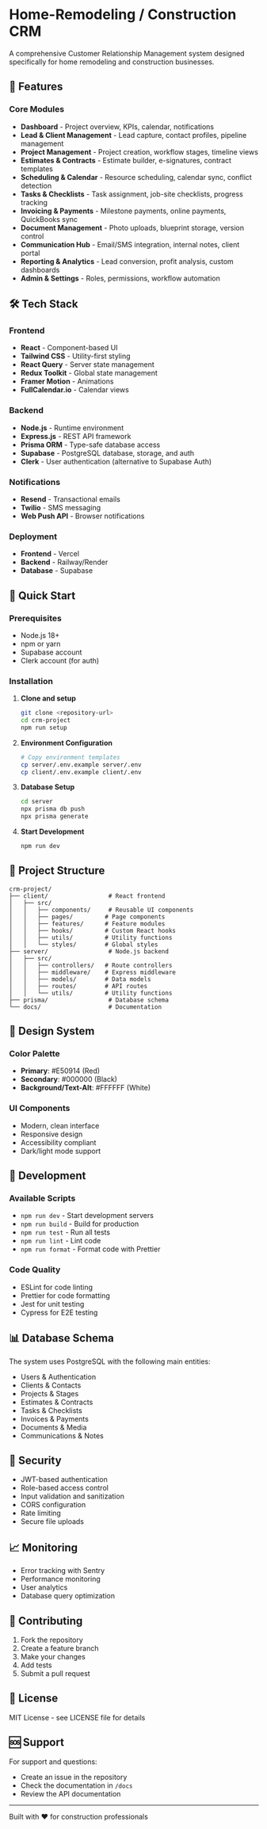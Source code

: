 # Home-Remodeling / Construction CRM

A comprehensive Customer Relationship Management system designed specifically for home remodeling and construction businesses.

## 🎯 Features

### Core Modules
- **Dashboard** - Project overview, KPIs, calendar, notifications
- **Lead & Client Management** - Lead capture, contact profiles, pipeline management
- **Project Management** - Project creation, workflow stages, timeline views
- **Estimates & Contracts** - Estimate builder, e-signatures, contract templates
- **Scheduling & Calendar** - Resource scheduling, calendar sync, conflict detection
- **Tasks & Checklists** - Task assignment, job-site checklists, progress tracking
- **Invoicing & Payments** - Milestone payments, online payments, QuickBooks sync
- **Document Management** - Photo uploads, blueprint storage, version control
- **Communication Hub** - Email/SMS integration, internal notes, client portal
- **Reporting & Analytics** - Lead conversion, profit analysis, custom dashboards
- **Admin & Settings** - Roles, permissions, workflow automation

## 🛠 Tech Stack

### Frontend
- **React** - Component-based UI
- **Tailwind CSS** - Utility-first styling
- **React Query** - Server state management
- **Redux Toolkit** - Global state management
- **Framer Motion** - Animations
- **FullCalendar.io** - Calendar views

### Backend
- **Node.js** - Runtime environment
- **Express.js** - REST API framework
- **Prisma ORM** - Type-safe database access
- **Supabase** - PostgreSQL database, storage, and auth
- **Clerk** - User authentication (alternative to Supabase Auth)

### Notifications
- **Resend** - Transactional emails
- **Twilio** - SMS messaging
- **Web Push API** - Browser notifications

### Deployment
- **Frontend** - Vercel
- **Backend** - Railway/Render
- **Database** - Supabase

## 🚀 Quick Start

### Prerequisites
- Node.js 18+ 
- npm or yarn
- Supabase account
- Clerk account (for auth)

### Installation

1. **Clone and setup**
   ```bash
   git clone <repository-url>
   cd crm-project
   npm run setup
   ```

2. **Environment Configuration**
   ```bash
   # Copy environment templates
   cp server/.env.example server/.env
   cp client/.env.example client/.env
   ```

3. **Database Setup**
   ```bash
   cd server
   npx prisma db push
   npx prisma generate
   ```

4. **Start Development**
   ```bash
   npm run dev
   ```

## 📁 Project Structure

```
crm-project/
├── client/                 # React frontend
│   ├── src/
│   │   ├── components/     # Reusable UI components
│   │   ├── pages/         # Page components
│   │   ├── features/      # Feature modules
│   │   ├── hooks/         # Custom React hooks
│   │   ├── utils/         # Utility functions
│   │   └── styles/        # Global styles
├── server/                 # Node.js backend
│   ├── src/
│   │   ├── controllers/   # Route controllers
│   │   ├── middleware/    # Express middleware
│   │   ├── models/        # Data models
│   │   ├── routes/        # API routes
│   │   └── utils/         # Utility functions
├── prisma/                 # Database schema
└── docs/                   # Documentation
```

## 🎨 Design System

### Color Palette
- **Primary**: #E50914 (Red)
- **Secondary**: #000000 (Black)  
- **Background/Text-Alt**: #FFFFFF (White)

### UI Components
- Modern, clean interface
- Responsive design
- Accessibility compliant
- Dark/light mode support

## 🔧 Development

### Available Scripts
- `npm run dev` - Start development servers
- `npm run build` - Build for production
- `npm run test` - Run all tests
- `npm run lint` - Lint code
- `npm run format` - Format code with Prettier

### Code Quality
- ESLint for code linting
- Prettier for code formatting
- Jest for unit testing
- Cypress for E2E testing

## 📊 Database Schema

The system uses PostgreSQL with the following main entities:
- Users & Authentication
- Clients & Contacts
- Projects & Stages
- Estimates & Contracts
- Tasks & Checklists
- Invoices & Payments
- Documents & Media
- Communications & Notes

## 🔐 Security

- JWT-based authentication
- Role-based access control
- Input validation and sanitization
- CORS configuration
- Rate limiting
- Secure file uploads

## 📈 Monitoring

- Error tracking with Sentry
- Performance monitoring
- User analytics
- Database query optimization

## 🤝 Contributing

1. Fork the repository
2. Create a feature branch
3. Make your changes
4. Add tests
5. Submit a pull request

## 📄 License

MIT License - see LICENSE file for details

## 🆘 Support

For support and questions:
- Create an issue in the repository
- Check the documentation in `/docs`
- Review the API documentation

---

Built with ❤️ for construction professionals 